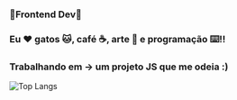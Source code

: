 ### 🌟Frontend Dev🌟
### Eu ❤️ gatos 🐱, café ☕, arte 🎨 e programação ⌨️!!
### Trabalhando em -> um projeto JS que me odeia :)
![Top Langs](https://github-readme-stats.vercel.app/api/top-langs/?username=CharalambosIoannou&theme=tokyonight)

